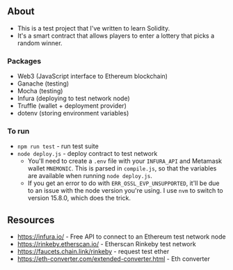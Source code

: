 ## About

- This is a test project that I've written to learn Solidity.
- It's a smart contract that allows players to enter a lottery that picks a random winner.

### Packages

- Web3 (JavaScript interface to Ethereum blockchain)
- Ganache (testing)
- Mocha (testing)
- Infura (deploying to test network node)
- Truffle (wallet + deployment provider)
- dotenv (storing environment variables)

### To run

- `npm run test` - run test suite
- `node deploy.js` - deploy contract to test network
  - You'll need to create a `.env` file with your `INFURA_API` and Metamask wallet `MNEMONIC`. This is parsed in `compile.js`, so that the variables are available when running `node deploy.js`.
  - If you get an error to do with `ERR_OSSL_EVP_UNSUPPORTED`, it'll be due to an issue with the node version you're using. I use `nvm` to switch to version 15.8.0, which does the trick.

## Resources

- https://infura.io/ - Free API to connect to an Ethereum test network node
- https://rinkeby.etherscan.io/ - Etherscan Rinkeby test network
- https://faucets.chain.link/rinkeby - request test ether
- https://eth-converter.com/extended-converter.html - Eth converter
